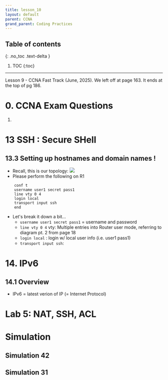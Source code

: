 ```yaml
---
title: lesson_10
layout: default
parent: CCNA
grand_parent: Coding Practices
---
```

## Table of contents
{: .no_toc .text-delta }

1. TOC
{:toc}

---
Lesson 9 - CCNA Fast Track (June, 2025). We left off at page 163. It ends at the top of pg 186.

# 0. CCNA Exam Questions
1. 

# 13 SSH : Secure SHell

## 13.3 Setting up hostnames and domain names !
- Recall, this is our topology: ![](../../../../../assets/images/ccna/lesson9/lesson9_ssh.jpg) 
- Please perform the following on R1
```text
    conf t
    username user1 secret pass1
    line vty 0 4
    login local
    transport input ssh
    end
```
- Let's break it down a bit...
    - `username user1 secret pass1` = username and password
    - `line vty 0 4` vty: Multiple entries into Router user mode, referring to diagram pt. 2 from page 18
    - `login local` : login w/ local user info (i.e. user1 pass1)
    - `transport input ssh`: 

# 14. IPv6

## 14.1 Overview
- IPv6 = latest verion of IP (= Internet Protocol)

# Lab 5: NAT, SSH, ACL

# Simulation
## Simulation 42

## Simulation 31

